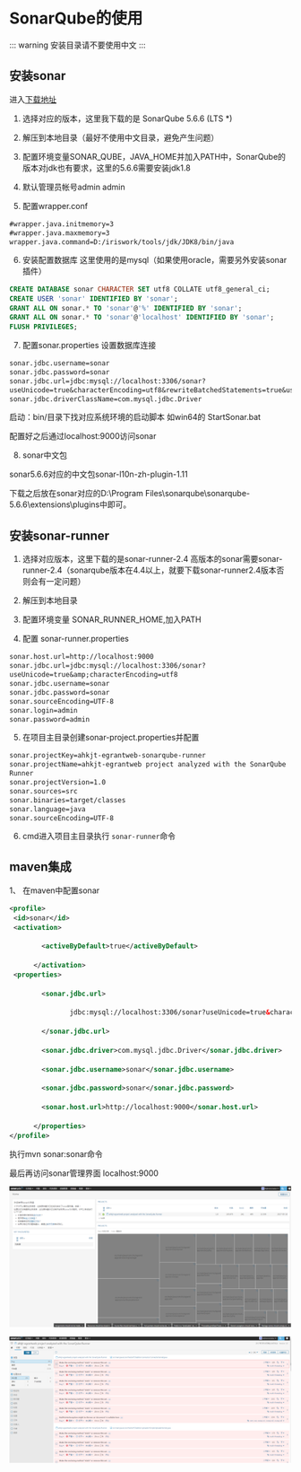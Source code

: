 
# SonarQube的使用

::: warning
安装目录请不要使用中文
:::

## 安装sonar 
进入[下载地址](https://www.sonarqube.org/downloads/)

1. 选择对应的版本，这里我下载的是 SonarQube 5.6.6 (LTS *)

2. 解压到本地目录（最好不使用中文目录，避免产生问题）

3. 配置环境变量SONAR_QUBE，JAVA_HOME并加入PATH中，SonarQube的版本对jdk也有要求，这里的5.6.6需要安装jdk1.8

4. 默认管理员帐号admin admin

5. 配置wrapper.conf

~~~
#wrapper.java.initmemory=3
#wrapper.java.maxmemory=3
wrapper.java.command=D:/iriswork/tools/jdk/JDK8/bin/java
~~~

6. 安装配置数据库
这里使用的是mysql（如果使用oracle，需要另外安装sonar插件）
~~~ sql
CREATE DATABASE sonar CHARACTER SET utf8 COLLATE utf8_general_ci; 
CREATE USER 'sonar' IDENTIFIED BY 'sonar';
GRANT ALL ON sonar.* TO 'sonar'@'%' IDENTIFIED BY 'sonar';
GRANT ALL ON sonar.* TO 'sonar'@'localhost' IDENTIFIED BY 'sonar';
FLUSH PRIVILEGES;
~~~

7. 配置sonar.properties
设置数据库连接
~~~
sonar.jdbc.username=sonar 
sonar.jdbc.password=sonar 
sonar.jdbc.url=jdbc:mysql://localhost:3306/sonar?useUnicode=true&characterEncoding=utf8&rewriteBatchedStatements=true&useConfigs=maxPerformance
sonar.jdbc.driverClassName=com.mysql.jdbc.Driver 
~~~


启动：bin/目录下找对应系统环境的启动脚本 如win64的 StartSonar.bat

配置好之后通过localhost:9000访问sonar

8. sonar中文包

sonar5.6.6对应的中文包sonar-l10n-zh-plugin-1.11

下载之后放在sonar对应的D:\Program Files\sonarqube\sonarqube-5.6.6\extensions\plugins中即可。

## 安装sonar-runner
1. 选择对应版本，这里下载的是sonar-runner-2.4
高版本的sonar需要sonar-runner-2.4（sonarqube版本在4.4以上，就要下载sonar-runner2.4版本否则会有一定问题）

2. 解压到本地目录

3. 配置环境变量 SONAR_RUNNER_HOME,加入PATH

4. 配置 sonar-runner.properties
~~~ properties
sonar.host.url=http://localhost:9000
sonar.jdbc.url=jdbc:mysql://localhost:3306/sonar?useUnicode=true&amp;characterEncoding=utf8
sonar.jdbc.username=sonar
sonar.jdbc.password=sonar
sonar.sourceEncoding=UTF-8
sonar.login=admin
sonar.password=admin
~~~

5. 在项目主目录创建sonar-project.properties并配置
~~~ properties
sonar.projectKey=ahkjt-egrantweb-sonarqube-runner 
sonar.projectName=ahkjt-egrantweb project analyzed with the SonarQube Runner 
sonar.projectVersion=1.0 
sonar.sources=src 
sonar.binaries=target/classes 
sonar.language=java 
sonar.sourceEncoding=UTF-8 
~~~

6. cmd进入项目主目录执行 `sonar-runner`命令




## maven集成

1、 在maven中配置sonar

~~~ xml
<profile>
 <id>sonar</id>
 <activation>

        <activeByDefault>true</activeByDefault>

      </activation>
 <properties>

        <sonar.jdbc.url>

               jdbc:mysql://localhost:3306/sonar?useUnicode=true&characterEncoding=utf8

        </sonar.jdbc.url>

        <sonar.jdbc.driver>com.mysql.jdbc.Driver</sonar.jdbc.driver>

        <sonar.jdbc.username>sonar</sonar.jdbc.username>

        <sonar.jdbc.password>sonar</sonar.jdbc.password>

        <sonar.host.url>http://localhost:9000</sonar.host.url>

      </properties>
</profile>

~~~

执行mvn sonar:sonar命令


最后再访问sonar管理界面 localhost:9000

![主页](images/img.png)

![代码](images/img_1.png)